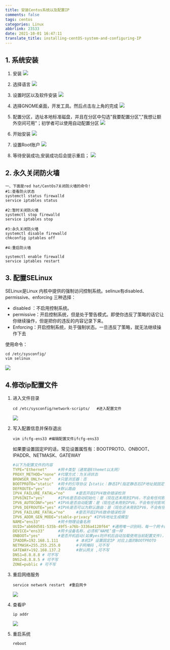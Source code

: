 ```yaml
---
title: 安装Centos系统以及配置IP
comments: false
tags: centos
categories: Linux
abbrlink: 23533
date: 2021-10-01 16:47:11
translate_title: installing-centOS-system-and-configuring-IP
---
```

## 1. 系统安装
1. 安装
    ![](Installing-CentOS-system/1.png)
   
2. 选择语言
    ![](Installing-CentOS-system/2.png)

3. 设置时区以及软件安装
    ![](Installing-CentOS-system/3.png)
   
4. 选择GNOME桌面，开发工具。然后点击左上角的完成
   ![](Installing-CentOS-system/4.png)

5. 配置分区，选址本地标准磁盘，并且在分区中勾选"我要配置分区","我想让额外空间可用"；初学者可以使用自动配置分区
   ![](Installing-CentOS-system/5.png)
   
6. 开始安装
   ![](Installing-CentOS-system/6.png)

7. 设置Root账户
   ![](Installing-CentOS-system/7.png) 
   
8. 等待安装成功,安装成功后会提示重启；
   ![](Installing-CentOS-system/8.png) 
   

## 2. 永久关闭防火墙

```shell
一、下面是red hat/CentOs7关闭防火墙的命令!
#1:查看防火状态
systemctl status firewalld
service iptables status

#2:暂时关闭防火墙
systemctl stop firewalld
service iptables stop

#3:永久关闭防火墙
systemctl disable firewalld
chkconfig iptables off

#4:重启防火墙

systemctl enable firewalld
service iptables restart
```
## 3. 配置SELinux
SELinux是Linux 内核中提供的强制访问控制系统。selinux有disabled、permissive、enforcing 三种选择：
- disabled ：不启用控制系统。
- permissive：开启控制系统，但是处于警告模式。即使你违反了策略的话它让你继续操作，但是把你的违反的内容记录下来。
- Enforcing：开启控制系统，处于强制状态。一旦违反了策略，就无法继续操作下去

使用命令：
```shell
cd /etc/sysconfig/
vim selinux
```
![](Installing-CentOS-system/3-1.png) 

## 4.修改ip配置文件
1. 进入文件目录
    ```shell
    cd /etc/sysconfig/network-scripts/   #进入配置文件
    ```
    ![](Installing-CentOS-system/4-1.png) 

2. 写入配置信息并保存退出
    ```shell
    vim ifcfg-ens33 #编辑配置文件ifcfg-ens33
    ```
    如果要设置固定IP的话，常见设置属性有：BOOTPROTO、ONBOOT、IPADDR、NETMASK、GATEWAY
    ```yaml
    #以下为配置文件的内容
    TYPE="Ethernet"		#网卡类型（通常是Ethemet以太网）
    PROXY_METHOD="none"	#代理方式：为关闭状态
    BROWSER_ONLY="no"	#只是浏览器：否
    BOOTPROTO="static"	#网卡的引导协议【static：静态IP(指定静态后IP地址就固定了,不建议采用动态分配)  dhcp：动态IP   none：不指定，不指定容易出现各种各样的网络受限】
    DEFROUTE="yes"		#默认路由
    IPV4_FAILURE_FATAL="no"		#是否开启IPV4致命错误检测
    IPV6INIT="yes"		#IPV6是否自动初始化：是（现在还未用到IPV6，不会有任何影响）
    IPV6_AUTOCONF="yes"	#IPV6是否自动配置：是（现在还未用到IPV6，不会有任何影响）
    IPV6_DEFROUTE="yes"	#IPV6是否可以为默认路由：是（现在还未用到IPV6，不会有任何影响）
    IPV6_FAILURE_FATAL="no"		#是否开启IPV6致命错误检测
    IPV6_ADDR_GEN_MODE="stable-privacy"	#IPV6地址生成模型
    NAME="ens33"		#网卡物理设备名称
    UUID="ab60d501-535b-49f5-a76b-3336a4120f64" #通用唯一识别码，每一个网卡都会有，不能重复，否则两台linux机器只有一台可上网,可不写
    DEVICE="ens33"		#网卡设备名称，必须和‘NAME’值一样
    ONBOOT="yes"		#是否开机启动(如果yes则开机后自动加载使用当前配置文件)，要想网卡开机就启动或通过 `systemctl restart network`控制网卡,必须设置为 `yes`
    IPADDR=192.168.1.111		# 本机IP 设置固定IP 对应上面的BOOTPROTO
    NETMASK=255.255.255.0		#子网掩码 ,可不写
    GATEWAY=192.168.137.2		#默认网关 ,可不写
    DNS1=8.8.8.8 # 可不写
    DNS2=8.8.8.5 # 可不写
    ZONE=public # 可不写
    ```

3. 重启网络服务
    ```shell
    service network restart  #重启网卡
    ```
    ![](Installing-CentOS-system/4-2.png) 

4. 查看IP
    ```shell
    ip addr
    ```
    ![](Installing-CentOS-system/4-3.png) 

5. 重启系统
    ```shell
    reboot
    ```



   

   


